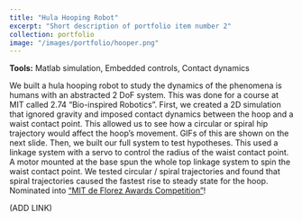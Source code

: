 ```yaml
---
title: "Hula Hooping Robot"
excerpt: "Short description of portfolio item number 2"
collection: portfolio
image: "/images/portfolio/hooper.png"
---
```


**Tools:** Matlab simulation, Embedded controls, Contact dynamics

We built a hula hooping robot to study the dynamics of the phenomena is humans with an abstracted 2 DoF system. This was done for a course at MIT called 2.74 “Bio-inspired Robotics”.
First, we created a 2D simulation that ignored gravity and imposed contact dynamics between the hoop and a waist contact point. This allowed us to see how a circular or spiral hip trajectory would affect the hoop’s movement. GIFs of this are shown on the next slide.
Then, we built our full system to test hypotheses. This used a linkage system with a servo to control the radius of the waist contact point. A motor mounted at the base spun the whole top linkage system to spin the waist contact point.
We tested circular / spiral trajectories and found that spiral trajectories caused the fastest rise to steady state for the hoop.
Nominated into [“MIT de Florez Awards Competition”](http://web.mit.edu/deflorez/)!

 (ADD LINK)
